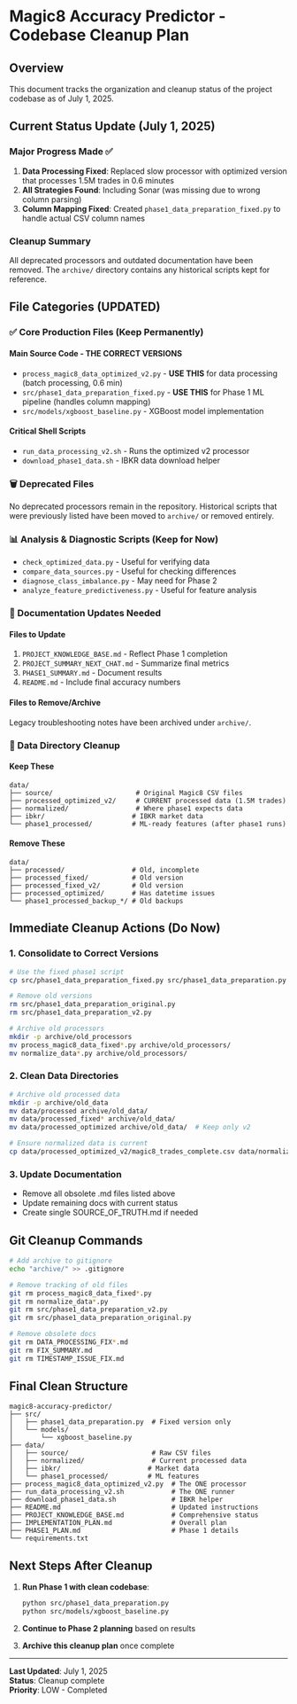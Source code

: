 # Magic8 Accuracy Predictor - Codebase Cleanup Plan

## Overview
This document tracks the organization and cleanup status of the project codebase as of July 1, 2025.

## Current Status Update (July 1, 2025)

### Major Progress Made ✅
1. **Data Processing Fixed**: Replaced slow processor with optimized version that processes 1.5M trades in 0.6 minutes
2. **All Strategies Found**: Including Sonar (was missing due to wrong column parsing)
3. **Column Mapping Fixed**: Created `phase1_data_preparation_fixed.py` to handle actual CSV column names

### Cleanup Summary
All deprecated processors and outdated documentation have been removed. The
`archive/` directory contains any historical scripts kept for reference.

## File Categories (UPDATED)

### ✅ Core Production Files (Keep Permanently)

#### Main Source Code - THE CORRECT VERSIONS
- `process_magic8_data_optimized_v2.py` - **USE THIS** for data processing (batch processing, 0.6 min)
- `src/phase1_data_preparation_fixed.py` - **USE THIS** for Phase 1 ML pipeline (handles column mapping)
- `src/models/xgboost_baseline.py` - XGBoost model implementation

#### Critical Shell Scripts
- `run_data_processing_v2.sh` - Runs the optimized v2 processor
- `download_phase1_data.sh` - IBKR data download helper

### 🗑️ Deprecated Files
No deprecated processors remain in the repository. Historical scripts that were
previously listed have been moved to `archive/` or removed entirely.

### 📊 Analysis & Diagnostic Scripts (Keep for Now)
- `check_optimized_data.py` - Useful for verifying data
- `compare_data_sources.py` - Useful for checking differences
- `diagnose_class_imbalance.py` - May need for Phase 2
- `analyze_feature_predictiveness.py` - Useful for feature analysis

### 📝 Documentation Updates Needed

#### Files to Update
1. `PROJECT_KNOWLEDGE_BASE.md` - Reflect Phase 1 completion
2. `PROJECT_SUMMARY_NEXT_CHAT.md` - Summarize final metrics
3. `PHASE1_SUMMARY.md` - Document results
4. `README.md` - Include final accuracy numbers

#### Files to Remove/Archive
Legacy troubleshooting notes have been archived under `archive/`.

### 📁 Data Directory Cleanup

#### Keep These
```
data/
├── source/                     # Original Magic8 CSV files
├── processed_optimized_v2/     # CURRENT processed data (1.5M trades)
├── normalized/                 # Where phase1 expects data
├── ibkr/                      # IBKR market data
└── phase1_processed/          # ML-ready features (after phase1 runs)
```

#### Remove These
```
data/
├── processed/                 # Old, incomplete
├── processed_fixed/           # Old version
├── processed_fixed_v2/        # Old version
├── processed_optimized/       # Has datetime issues
└── phase1_processed_backup_*/ # Old backups
```

## Immediate Cleanup Actions (Do Now)

### 1. Consolidate to Correct Versions
```bash
# Use the fixed phase1 script
cp src/phase1_data_preparation_fixed.py src/phase1_data_preparation.py

# Remove old versions
rm src/phase1_data_preparation_original.py
rm src/phase1_data_preparation_v2.py

# Archive old processors
mkdir -p archive/old_processors
mv process_magic8_data_fixed*.py archive/old_processors/
mv normalize_data*.py archive/old_processors/
```

### 2. Clean Data Directories
```bash
# Archive old processed data
mkdir -p archive/old_data
mv data/processed archive/old_data/
mv data/processed_fixed* archive/old_data/
mv data/processed_optimized archive/old_data/  # Keep only v2

# Ensure normalized data is current
cp data/processed_optimized_v2/magic8_trades_complete.csv data/normalized/normalized_aggregated.csv
```

### 3. Update Documentation
- Remove all obsolete .md files listed above
- Update remaining docs with current status
- Create single SOURCE_OF_TRUTH.md if needed

## Git Cleanup Commands

```bash
# Add archive to gitignore
echo "archive/" >> .gitignore

# Remove tracking of old files
git rm process_magic8_data_fixed*.py
git rm normalize_data*.py
git rm src/phase1_data_preparation_v2.py
git rm src/phase1_data_preparation_original.py

# Remove obsolete docs
git rm DATA_PROCESSING_FIX*.md
git rm FIX_SUMMARY.md
git rm TIMESTAMP_ISSUE_FIX.md
```

## Final Clean Structure

```
magic8-accuracy-predictor/
├── src/
│   ├── phase1_data_preparation.py  # Fixed version only
│   └── models/
│       └── xgboost_baseline.py
├── data/
│   ├── source/                     # Raw CSV files
│   ├── normalized/                 # Current processed data
│   ├── ibkr/                      # Market data
│   └── phase1_processed/          # ML features
├── process_magic8_data_optimized_v2.py  # The ONE processor
├── run_data_processing_v2.sh            # The ONE runner
├── download_phase1_data.sh              # IBKR helper
├── README.md                            # Updated instructions
├── PROJECT_KNOWLEDGE_BASE.md            # Comprehensive status
├── IMPLEMENTATION_PLAN.md               # Overall plan
├── PHASE1_PLAN.md                       # Phase 1 details
└── requirements.txt
```

## Next Steps After Cleanup

1. **Run Phase 1 with clean codebase**:
   ```bash
   python src/phase1_data_preparation.py
   python src/models/xgboost_baseline.py
   ```

2. **Continue to Phase 2 planning** based on results

3. **Archive this cleanup plan** once complete

---

**Last Updated**: July 1, 2025  
**Status**: Cleanup complete  
**Priority**: LOW - Completed
